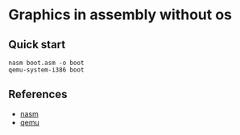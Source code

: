 # Graphics in assembly without os

## Quick start

```console
nasm boot.asm -o boot
qemu-system-i386 boot
```

## References
- [nasm](https://nasm.us/)
- [qemu](https://www.qemu.org/)